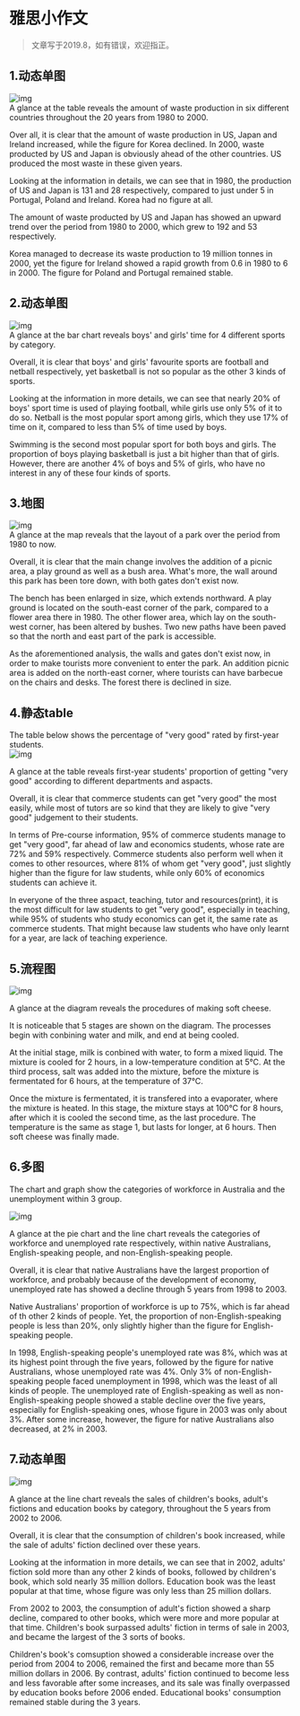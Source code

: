 # 雅思小作文
> 文章写于2019.8，如有错误，欢迎指正。

## 1.动态单图   
![img](1.jpg ':size=40%')  
A glance at the table reveals the amount of waste production in six different countries throughout the 20 years from 1980 to 2000.

Over all, it is clear that the amount of waste production in US, Japan and Ireland increased, while the figure for Korea declined. In 2000, waste producted by US and Japan is obviously ahead of the other countries. US produced the most waste in these given years.

Looking at the information in details, we can see that in 1980, the production of US and Japan is 131 and 28 respectively, compared to just under 5 in Portugal, Poland and Ireland. Korea had no figure at all.

The amount of waste producted by US and Japan has showed an upward trend over the period from 1980 to 2000, which grew to 192 and 53 respectively.

Korea managed to decrease its waste production to 19 million tonnes in 2000, yet the figure for Ireland showed a rapid growth from 0.6 in 1980 to 6 in 2000. The figure for Poland and Portugal remained stable. 

## 2.动态单图  
![img](2.jpg ':size=40%')  
A glance at the bar chart reveals boys' and girls' time for 4 different sports by category.

Overall, it is clear that boys' and girls' favourite sports are football and netball respectively, yet basketball is not so popular as the other 3 kinds of sports.

Looking at the information in more details, we can see that nearly 20% of boys' sport time is used of playing football, while girls use only 5% of it to do so. Netball is the most popular sport among girls, which they use 17% of time on it, compared to less than 5% of time used by boys.

Swimming is the second most popular sport for both boys and girls. The proportion of boys playing basketball is just a bit higher than that of girls. However, there are another 4% of boys and 5% of girls, who have no interest in any of these four kinds of sports.

## 3.地图  
![img](3.jpg ':size=40%')  
A glance at the map reveals that the layout of a park over the period from 1980 to now.

Overall, it is clear that the main change involves the addition of a picnic area, a play ground as well as a bush area. What's more, the wall around this park has been tore down, with both gates don't exist now.

The bench has been enlarged in size, which extends northward. A play ground is located on the south-east corner of the park, compared to a flower area there in 1980. The other flower area, which lay on the south-west corner, has been altered by bushes. Two new paths have been paved so that the north and east part of the park is accessible.

As the aforementioned analysis, the walls and gates don't exist now, in order to make tourists more convenient to enter the park. An addition picnic area is added on the north-east corner, where tourists can have barbecue on the chairs and desks. The forest there is declined in size.

## 4.静态table  
The table below shows the percentage of "very good" rated by first-year students.  
![img](4.jpg ':size=40%')

A glance at the table reveals first-year students' proportion of getting "very good" according to different departments and aspacts.

Overall, it is clear that commerce students can get "very good" the most easily, while most of tutors are so kind that they are likely to give  "very good" judgement to their students.

In terms of Pre-course information, 95% of commerce students manage to get "very good", far ahead of law and economics students, whose rate are 72% and 59% respectively. Commerce students also perform well when it comes to other resources, where 81% of whom get "very good", just slightly higher than the figure for law students, while only 60% of  economics students can achieve it.

In everyone of the three aspact, teaching, tutor and resources(print), it is the most difficult for law students to get "very good", especially in teaching, while 95% of students who study economics can get it, the same rate as commerce students. That might because law students who have only learnt for a year, are lack of teaching experience.

## 5.流程图  
![img](5.jpg ':size=40%')  

A glance at the diagram reveals the procedures of making soft cheese.

It is noticeable that 5 stages are shown on the diagram. The processes begin with conbining water and milk, and end at being cooled.

At the initial stage, milk is conbined with water, to form a mixed liquid. The mixture is cooled for 2 hours, in a low-temperature condition at 5℃. At the third process, salt was added into the mixture, before the mixture is fermentated for 6 hours, at the temperature of 37℃.

Once the mixture is fermentated, it is transfered into a evaporater, where the mixture is heated. In this stage, the mixture stays at 100℃ for 8 hours, after which it is cooled the second time, as the last procedure. The temperature is the same as stage 1, but lasts for longer, at 6 hours. Then soft cheese was finally made.

## 6.多图  
The chart and graph show the categories of workforce in Australia and the unemployment within 3 group.

![img](6.jpg ':size=40%')  



A glance at the pie chart and the line chart reveals the categories of workforce and unemployed rate respectively, within native 
Australians, English-speaking people, and non-English-speaking people.

Overall, it is clear that native Australians have the largest proportion of workforce, and probably because of the development of economy, unemployed rate has showed a decline through 5 years from 1998 to 2003.

Native Australians' proportion of workforce is up to 75%, which is far ahead of th other 2 kinds of people. Yet, the proportion of non-English-speaking people is less than 20%, only slightly higher than the figure for English-speaking people.

In 1998, English-speaking people's unemployed rate was 8%, which was at its highest point through the five years, followed by the figure for native Australians, whose unemployed rate was 4%. Only 3% of non-English-speaking people faced unemployment in 1998, which was the least of all kinds of people. The unemployed rate of English-speaking as well as non-English-speaking people showed a stable decline over the five years, especially for English-speaking ones, whose figure in 2003 was only about 3%. After some increase, however, the figure for native Australians also decreased, at 2% in 2003.

## 7.动态单图  
![img](7.jpg ':size=40%')  

A glance at the line chart reveals the sales of children's books, adult's fictions and education books by category, throughout the 5 years from 2002 to 2006.

Overall, it is clear that the consumption of children's book increased, while the sale of adults' fiction declined over these years. 

Looking at the information in more details, we can see that in 2002, adults' fiction sold more than any other 2 kinds of books, followed by children's book, which sold nearly 35 million dollors. Education book was the least popular at that time, whose figure was only less than 25 million dollars.

From 2002 to 2003, the consumption of adult's fiction showed a sharp decline, compared to other books, which were more and more popular at that time. Children's book surpassed adults' fiction in terms of sale in 2003, and became the largest of the 3 sorts of books.

Children's book's comsuption showed a considerable increase over the period from 2004 to 2006, remained the first and became more than 55 million dollars in 2006. By contrast, adults' fiction continued to become less and less favorable after some increases, and its sale was finally overpassed by education books before 2006 ended. Educational books' consumption remained stable during the 3 years.